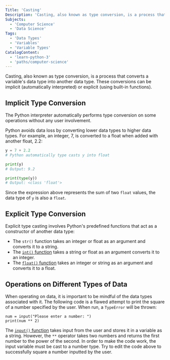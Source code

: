 ```yaml
---
Title: 'Casting'
Description: 'Casting, also known as type conversion, is a process that converts the data type of a variable into another data type.'
Subjects:
  - 'Computer Science'
  - 'Data Science'
Tags:
  - 'Data Types'
  - 'Variables'
  - 'Variable Types'
CatalogContent:
  - 'learn-python-3'
  - 'paths/computer-science'
---
```


Casting, also known as type conversion, is a process that converts a variable's data type into another data type. These conversions can be implicit (automatically interpreted) or explicit (using built-in functions).

## Implicit Type Conversion

The Python interpreter automatically performs type conversion on some operations without any user involvement.

Python avoids data loss by converting lower data types to higher data types. For example, an integer, 7, is converted to a float when added with another float, 2.2:

```py
y = 7 + 2.2
# Python automatically type casts y into float

print(y)
# Output: 9.2

print(type(y))
# Output: <class 'float'>
```

Since the expression above represents the sum of two `float` values, the data type of `y` is also a `float`.

## Explicit Type Conversion

Explicit type casting involves Python's predefined functions that act as a constructor of another data type:

- The `str()` function takes an integer or float as an argument and converts it to a string.
- The [`int()` function](https://www.codecademy.com/resources/docs/python/built-in-functions/int) takes a string or float as an argument converts it to an integer.
- The [`float()` function](https://www.codecademy.com/resources/docs/python/built-in-functions/float) takes an integer or string as an argument and converts it to a float.

## Operations on Different Types of Data

When operating on data, it is important to be mindful of the data types associated with it. The following code is a flawed attempt to print the square of a number specified by the user. When run, a `TypeError` will be thrown:

```codebyte/py
num = input("Please enter a number: ")
print(num ** 2)
```

The [`input()` function](https://www.codecademy.com/resources/docs/python/built-in-functions/input) takes input from the user and stores it in a variable as a string. However, the `**` operator takes two numbers and returns the first number to the power of the second. In order to make the code work, the input variable must be cast to a number type. Try to edit the code above to successfully square a number inputted by the user.
